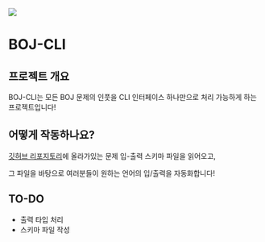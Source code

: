<img src="blob:https://siervr.imgur.com/c5d7ae65-6c43-48bc-8a73-5d92b9c8690c"></img>

# BOJ-CLI

## 프로젝트 개요

BOJ-CLI는 모든 BOJ 문제의 인풋을 CLI 인터페이스 하나만으로 처리 가능하게 하는 프로젝트입니다!

## 어떻게 작동하나요?

[깃허브 리포지토리](https://github.com/SieR-VR/BOJ-CLI-Database)에 올라가있는 문제 입-출력 스키마 파일을 읽어오고, 

그 파일을 바탕으로 여러분들이 원하는 언어의 입/출력을 자동화합니다!

## TO-DO

- 출력 타입 처리
- 스키마 파일 작성

